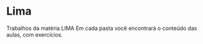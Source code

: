 # Lima
Trabalhos da matéria LIMA
Em cada pasta você encontrará o conteúdo das aulas, com exercícios.

